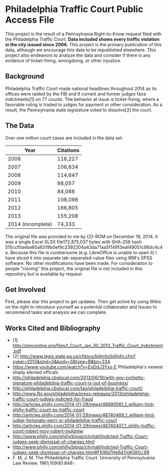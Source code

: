 Philadelphia Traffic Court Public Access File
=============================================

This project is the result of a Pennsylvania Right-to-Know request filed with the Philadelphia Traffic Court. **Data included shows every traffic violation in the city issued since 2006.** This project is the primary publication of this data, although we encourage this data to be republished elsewhere. This project also endeavors to analyze the data and consider if there is any evidence of ticket-fixing, wrongdoing, or other injustice.

Background
----------

Philadelphia Traffic Court made national headlines throughout 2014 as its offices were raided by the FBI and 9 current and former judges face indictments[1] on 77 counts. The behavior at issue is ticket-fixing, where a favorable ruling is traded to judges for payment or other consideration. As a result, the Pennsylvania state legislature voted to dissolve[2] the court.

The Data
--------

Over one million court cases are included in the data set.

Year      |   Citations
--------- | -------------
2006      | 116,227
2007      | 106,834
2008      | 114,647
2009      | 98,057
2010      | 84,088
2011      | 108,098
2012      | 166,805
2013      | 155,208
2014 (incomplete)      | 74,333

The original file was provided to me by CD-ROM on December 18, 2014. It was a single Excel XLSX file172,875,037 bytes with SHA-256 hash 515ccf0aebe60a8319b0ef9c2392204a43da71aa5f14913eaf49051c98dc4c4e. Because this file is cumbersome (e.g. LibreOffice is unable to open it) I have sliced it into separate tab-separated-value files using IBM's SPSS software. No other modifications have been made. For consideration to people "cloning" this project, the original file is not included in this repository but is available by request.

Get Involved
------------

First, please star this project to get updates. Then get active by using Wikis on the right to introduce yourself as a potential collaborator and Issues to recommend tasks and analysis we can complete.

Works Cited and Bibliography
----------------------------

 * [1] http://pmconline.org/files/t_Court_Jan_30_2013_Traffic_Court_Indictment.pdf
 * [2] http://www.legis.state.pa.us/cfdocs/billinfo/billinfo.cfm?syear=2013&sind=0&body=S&type=B&bn=334
 * https://www.youtube.com/watch?v=EnDdJ3Yxs-E Philadelphia's newest shady elected officals
 * http://philadelphia.cbslocal.com/2013/06/19/with-gov-corbetts-signature-philadelphia-traffic-court-is-out-of-business/
 * http://philadelphia.cbslocal.com/tag/philadelphia-traffic-court/
 * http://www.fbi.gov/philadelphia/press-releases/2013/philadelphia-traffic-court-judges-indicted-for-fraud
 * http://articles.philly.com/2014-01-28/news/46690561_1_william-hird-philly-traffic-court-ex-traffic-court
 * http://articles.philly.com/2014-01-29/news/46740469_1_william-hird-judge-fortunato-perri-sr-philadelphia-traffic-court
 * http://articles.philly.com/2014-01-29/news/46740407_1_philly-traffic-court-robert-moy-robert-mulgrew
 * http://www.philly.com/philly/blogs/cityhall/Indicted-Traffic-Court-judges-seek-dismissal-of-charges.html
 * http://www.philly.com/philly/blogs/cityhall/Indicted-Traffic-Court-judges-seek-dismissal-of-charges.html#FKWd7He8d7mK0KtU.99
 * F. M, J. M. The Philadelphia Traffic Court. University of Pennsylvania Law Review. 1961;109(6):848-.
